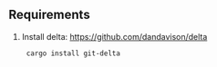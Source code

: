 ## Requirements

1. Install delta: https://github.com/dandavison/delta

   ```zsh
    cargo install git-delta
   ```
